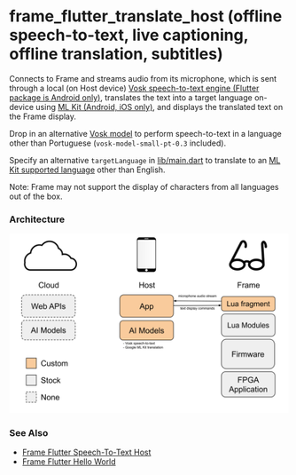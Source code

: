 # frame_flutter_translate_host (offline speech-to-text, live captioning, offline translation, subtitles)

Connects to Frame and streams audio from its microphone, which is sent through a local (on Host device) [Vosk speech-to-text engine (Flutter package is Android only)](https://pub.dev/packages/vosk_flutter), translates the text into a target language on-device using [ML Kit (Android, iOS only)](https://pub.dev/packages/google_mlkit_translation), and displays the translated text on the Frame display.

Drop in an alternative [Vosk model](https://alphacephei.com/vosk/models) to perform speech-to-text in a language other than Portuguese (`vosk-model-small-pt-0.3` included).

Specify an alternative `targetLanguage` in [lib/main.dart](lib/main.dart) to translate to an [ML Kit supported language](https://developers.google.com/ml-kit/language/translation/translation-language-support) other than English.

Note: Frame may not support the display of characters from all languages out of the box.

### Architecture
![Architecture](docs/Frame%20App%20Architecture%20-%20Translate%20Host.svg)

### See Also
- [Frame Flutter Speech-To-Text Host](https://github.com/CitizenOneX/frame_flutter_stt_host)
- [Frame Flutter Hello World](https://github.com/CitizenOneX/frame_flutter_helloworld)